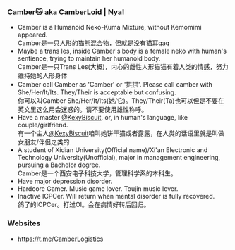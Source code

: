 ### Camber🐱 aka CamberLoid | Nya!

- Camber is a Humanoid Neko-Kuma Mixture, without Kemomimi appeared.  
  Camber是一只人形的猫熊混合物，但就是没有猫耳qaq
- Maybe a trans les, inside Camber's body is a female neko with human's sentience, trying to maintain her humanoid body.  
  Camber是一只Trans Les(大概)，内心的雌性人形猫猫有着人类的情感，努力维持她的人形身体
- Camber call Camber as 'Camber' or '拱拱'. Please call camber with She/Her/It/Its. They/Their is acceptable but confusing.  
  你可以叫Camber She/Her/It/Its(她/它)。They/Their(Ta)也可以但是不要在英文里这么用会迷惑的。请不要使用雄性称呼。
- Have a master [@KexyBiscuit](https://github.com/KexyBiscuit), or, in human's language, like couple/girlfriend.  
  有一个主人[@KexyBiscuit](https://github.com/KexyBiscuit)咱叫她饼干猫或者露露，在人类的话语里就是叫做女朋友/伴侣之类的
- A student of Xidian University(Official name)/Xi'an Electronic and Technology University(Unofficial), major in management engineering, pursuing a Bachelor degree.  
  Camber是一个西安电子科技大学，管理科学系的本科生。
- Have major depression disorder.
- Hardcore Gamer. Music game lover. Toujin music lover.
- Inactive ICPCer. Will return when mental disorder is fully recovered.  
  鸽了的ICPCer。打过OI。会在病情好转后回归。
  
### Websites
- https://t.me/CamberLogistics

